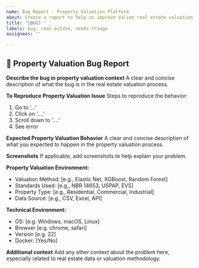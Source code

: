 ```yaml
---
name: Bug Report - Property Valuation Platform
about: Create a report to help us improve Valion real estate valuation platform
title: '[BUG] '
labels: bug, real-estate, needs-triage
assignees: ''

---
```


## 🐛 **Property Valuation Bug Report**

**Describe the bug in property valuation context**
A clear and concise description of what the bug is in the real estate valuation process.

**To Reproduce Property Valuation Issue**
Steps to reproduce the behavior:
1. Go to '...'
2. Click on '....'
3. Scroll down to '....'
4. See error

**Expected Property Valuation Behavior**
A clear and concise description of what you expected to happen in the property valuation process.

**Screenshots**
If applicable, add screenshots to help explain your problem.

**Property Valuation Environment:**
- Valuation Method: [e.g., Elastic Net, XGBoost, Random Forest]
- Standards Used: [e.g., NBR 14653, USPAP, EVS]
- Property Type: [e.g., Residential, Commercial, Industrial]
- Data Source: [e.g., CSV, Excel, API]

**Technical Environment:**
- OS: [e.g. Windows, macOS, Linux]
- Browser [e.g. chrome, safari]
- Version [e.g. 22]
- Docker: [Yes/No]

**Additional context**
Add any other context about the problem here, especially related to real estate data or valuation methodology.